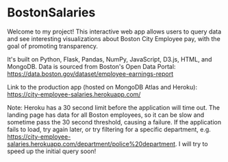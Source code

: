 # BostonSalaries 
Welcome to my project! This interactive web app allows users to query data and see interesting visualizations about Boston City Employee pay, with the goal of promoting transparency.

It's built on Python, Flask, Pandas, NumPy, JavaScript, D3.js, HTML, and MongoDB.
Data is sourced from Boston's Open Data Portal: https://data.boston.gov/dataset/employee-earnings-report

Link to the production app (hosted on MongoDB Atlas and Heroku): https://city-employee-salaries.herokuapp.com/

Note: Heroku has a 30 second limit before the application will time out. The landing page has data for all Boston employees, so it can be slow and sometime pass the 30 second threshold, causing a failure. 
If the application fails to load, try again later, or try filtering for a specific department, 
e.g. https://city-employee-salaries.herokuapp.com/department/police%20department. I will try to speed up the initial query soon!
